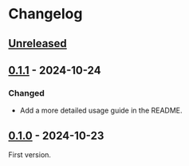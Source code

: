 # Changelog

## [Unreleased]

## [0.1.1] - 2024-10-24

### Changed

- Add a more detailed usage guide in the README.

## [0.1.0] - 2024-10-23

First version.

[unreleased]: https://github.com/wtto00/tauri-plugin-app-exit/compare/v0.1.1...HEAD
[0.1.1]: https://github.com/wtto00/tauri-plugin-app-exit/compare/v0.1.0...v0.1.1
[0.1.0]: https://github.com/wtto00/tauri-plugin-app-exit/releases/tag/v0.1.0

